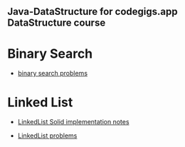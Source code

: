 ## Java-DataStructure for codegigs.app DataStructure course
###  
# Binary Search 
- [binary search problems](src/binary_search/neetcode_roadmap.md)

# Linked List
- [LinkedList Solid implementation notes](src/linkedlist/notes.md)

- [LinkedList problems ](src/linkedlist/problems.md)
